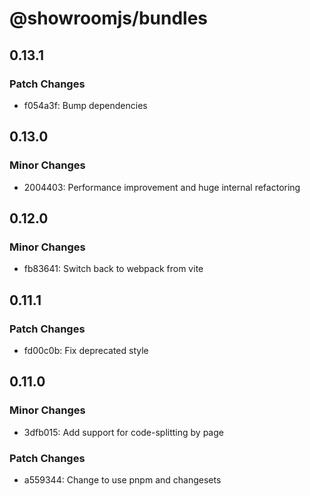 # @showroomjs/bundles

## 0.13.1

### Patch Changes

- f054a3f: Bump dependencies

## 0.13.0

### Minor Changes

- 2004403: Performance improvement and huge internal refactoring

## 0.12.0

### Minor Changes

- fb83641: Switch back to webpack from vite

## 0.11.1

### Patch Changes

- fd00c0b: Fix deprecated style

## 0.11.0

### Minor Changes

- 3dfb015: Add support for code-splitting by page

### Patch Changes

- a559344: Change to use pnpm and changesets
